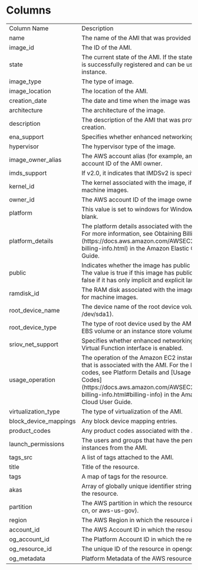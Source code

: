 # Columns  

<table>
	<tr><td>Column Name</td><td>Description</td></tr>
	<tr><td>name</td><td>The name of the AMI that was provided during image creation.</td></tr>
	<tr><td>image_id</td><td>The ID of the AMI.</td></tr>
	<tr><td>state</td><td>The current state of the AMI. If the state is available, the image is successfully registered and can be used to launch an instance.</td></tr>
	<tr><td>image_type</td><td>The type of image.</td></tr>
	<tr><td>image_location</td><td>The location of the AMI.</td></tr>
	<tr><td>creation_date</td><td>The date and time when the image was created.</td></tr>
	<tr><td>architecture</td><td>The architecture of the image.</td></tr>
	<tr><td>description</td><td>The description of the AMI that was provided during image creation.</td></tr>
	<tr><td>ena_support</td><td>Specifies whether enhanced networking with ENA is enabled.</td></tr>
	<tr><td>hypervisor</td><td>The hypervisor type of the image.</td></tr>
	<tr><td>image_owner_alias</td><td>The AWS account alias (for example, amazon, self) or the AWS account ID of the AMI owner.</td></tr>
	<tr><td>imds_support</td><td>If v2.0, it indicates that IMDSv2 is specified in the AMI.</td></tr>
	<tr><td>kernel_id</td><td>The kernel associated with the image, if any. Only applicable for machine images.</td></tr>
	<tr><td>owner_id</td><td>The AWS account ID of the image owner.</td></tr>
	<tr><td>platform</td><td>This value is set to windows for Windows AMIs; otherwise, it is blank.</td></tr>
	<tr><td>platform_details</td><td>The platform details associated with the billing code of the AMI. For more information, see Obtaining Billing Information (https://docs.aws.amazon.com/AWSEC2/latest/UserGuide/ami-billing-info.html) in the Amazon Elastic Compute Cloud User Guide.</td></tr>
	<tr><td>public</td><td>Indicates whether the image has public launch permissions. The value is true if this image has public launch permissions or false if it has only implicit and explicit launch permissions.</td></tr>
	<tr><td>ramdisk_id</td><td>The RAM disk associated with the image, if any. Only applicable for machine images.</td></tr>
	<tr><td>root_device_name</td><td>The device name of the root device volume (for example, /dev/sda1).</td></tr>
	<tr><td>root_device_type</td><td>The type of root device used by the AMI. The AMI can use an EBS volume or an instance store volume.</td></tr>
	<tr><td>sriov_net_support</td><td>Specifies whether enhanced networking with the Intel 82599 Virtual Function interface is enabled.</td></tr>
	<tr><td>usage_operation</td><td>The operation of the Amazon EC2 instance and the billing code that is associated with the AMI. For the list of UsageOperation codes, see Platform Details and [Usage Operation Billing Codes](https://docs.aws.amazon.com/AWSEC2/latest/UserGuide/ami-billing-info.html#billing-info) in the Amazon Elastic Compute Cloud User Guide.</td></tr>
	<tr><td>virtualization_type</td><td>The type of virtualization of the AMI.</td></tr>
	<tr><td>block_device_mappings</td><td>Any block device mapping entries.</td></tr>
	<tr><td>product_codes</td><td>Any product codes associated with the AMI.</td></tr>
	<tr><td>launch_permissions</td><td>The users and groups that have the permissions for creating instances from the AMI.</td></tr>
	<tr><td>tags_src</td><td>A list of tags attached to the AMI.</td></tr>
	<tr><td>title</td><td>Title of the resource.</td></tr>
	<tr><td>tags</td><td>A map of tags for the resource.</td></tr>
	<tr><td>akas</td><td>Array of globally unique identifier strings (also known as) for the resource.</td></tr>
	<tr><td>partition</td><td>The AWS partition in which the resource is located (aws, aws-cn, or aws-us-gov).</td></tr>
	<tr><td>region</td><td>The AWS Region in which the resource is located.</td></tr>
	<tr><td>account_id</td><td>The AWS Account ID in which the resource is located.</td></tr>
	<tr><td>og_account_id</td><td>The Platform Account ID in which the resource is located.</td></tr>
	<tr><td>og_resource_id</td><td>The unique ID of the resource in opengovernance.</td></tr>
	<tr><td>og_metadata</td><td>Platform Metadata of the AWS resource.</td></tr>
</table>